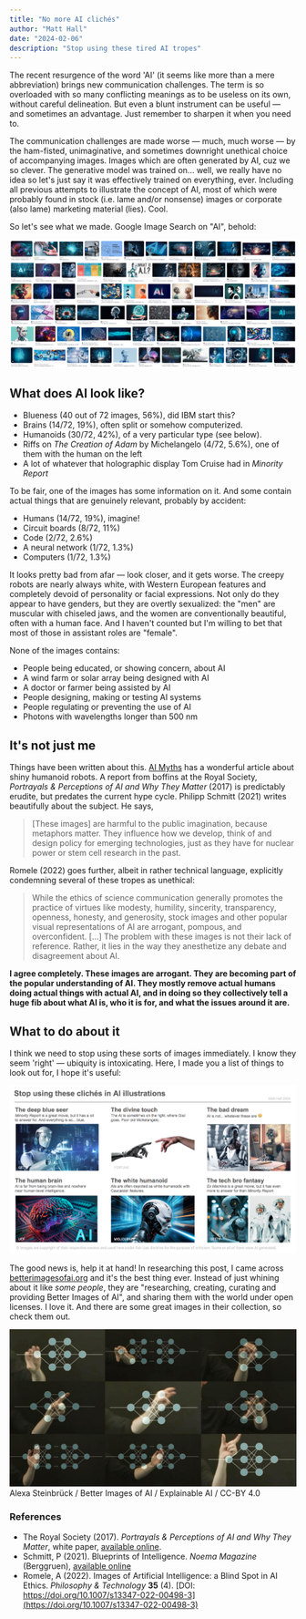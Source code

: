 ```yaml
---
title: "No more AI clichés"
author: "Matt Hall"
date: "2024-02-06"
description: "Stop using these tired AI tropes"
---
```


The recent resurgence of the word 'AI' (it seems like more than a mere abbreviation) brings new communication challenges. The term is so overloaded with so many conflicting meanings as to be useless on its own, without careful delineation. But even a blunt instrument can be useful &mdash; and sometimes an advantage. Just remember to sharpen it when you need to.

The communication challenges are made worse &mdash; much, much worse &mdash; by the ham-fisted, unimaginative, and sometimes downright unethical choice of accompanying images. Images which are often generated by AI, cuz we so clever. The generative model was trained on... well, we really have no idea so let's just say it was effectively trained on everything, ever. Including all previous attempts to illustrate the concept of AI, most of which were probably found in stock (i.e. lame and/or nonsense) images or corporate (also lame) marketing material (lies). Cool.

So let's see what we made. Google Image Search on "AI", behold:

![Google Image Search for the word 'AI'](google-image-search-ai.png)


## What does AI look like? 

- Blueness (40 out of 72 images, 56%), did IBM start this?
- Brains (14/72, 19%), often split or somehow computerized.
- Humanoids (30/72, 42%), of a very particular type (see below).
- Riffs on _The Creation of Adam_ by Michelangelo (4/72, 5.6%), one of them with the human on the left
- A lot of whatever that holographic display Tom Cruise had in _Minority Report_

To be fair, one of the images has some information on it. And some contain actual things that are genuinely relevant, probably by accident:

- Humans (14/72, 19%), imagine!
- Circuit boards (8/72, 11%)
- Code (2/72, 2.6%)
- A neural network (1/72, 1.3%)
- Computers (1/72, 1.3%)

It looks pretty bad from afar &mdash; look closer, and it gets worse. The creepy robots are nearly always white, with Western European features and completely devoid of personality or facial expressions. Not only do they appear to have genders, but they are overtly sexualized: the "men" are muscular with chiseled jaws, and the women are conventionally beautiful, often with a human face. And I haven't counted but I'm willing to bet that most of those in assistant roles are "female". 

None of the images contains:

- People being educated, or showing concern, about AI
- A wind farm or solar array being designed with AI
- A doctor or farmer being assisted by AI
- People designing, making or testing AI systems
- People regulating or preventing the use of AI
- Photons with wavelengths longer than 500 nm


## It's not just me

Things have been written about this. [AI Myths](https://www.aimyths.org/ai-equals-shiny-humanoid-robots) has a wonderful article about shiny humanoid robots. A report from boffins at the Royal Society, _Portrayals & Perceptions of AI and Why They Matter_ (2017) is predictably erudite, but predates the current hype cycle. Philipp Schmitt (2021) writes beautifully about the subject. He says,

> [These images] are harmful to the public imagination, because metaphors matter. They influence how we develop, think of and design policy for emerging technologies, just as they have for nuclear power or stem cell research in the past.

Romele (2022) goes further, albeit in rather technical language, explicitly condemning several of these tropes as unethical:

> While the ethics of science communication generally promotes the practice of virtues like modesty, humility, sincerity, transparency, openness, honesty, and generosity, stock images and other popular visual representations of AI are arrogant, pompous, and overconfident. [...] The problem with these images is not their lack of reference. Rather, it lies in the way they anesthetize any debate and disagreement about AI.

**I agree completely. These images are arrogant. They are becoming part of the popular understanding of AI. They mostly remove actual humans doing actual things with actual AI, and in doing so they collectively tell a huge fib about what AI is, who it is for, and what the issues around it are.**


## What to do about it

I think we need to stop using these sorts of images immediately. I know they seem 'right' &mdash; ubiquity is intoxicating. Here, I made you a list of things to look out for, I hope it's useful:

![List of tropes to avoid in AI illustrations](tropes-to-avoid-in-ai-illustration.png)

The good news is, help it at hand! In researching this post, I came across [betterimagesofai.org](https://betterimagesofai.org/) and it's the best thing ever. Instead of just whining about it like _some people_, they are "researching, creating, curating and providing Better Images of AI", and sharing them with the world under open licenses. I love it. And there are some great images in their collection, so check them out.

![Alexa Steinbrück / Better Images of AI / Explainable AI / CC-BY 4.0](Alexa-Steinbruck_Explainable_AI_5286x2903.jpg)
Alexa Steinbrück / Better Images of AI / Explainable AI / CC-BY 4.0


### References

- The Royal Society (2017). _Portrayals & Perceptions of AI and Why They Matter_, white paper, [available online](https://royalsociety.org/-/media/policy/projects/ai-narratives/AI-narratives-workshop-findings.pdf).
- Schmitt, P (2021). Blueprints of Intelligence. _Noema Magazine_ (Berggruen), [available online](https://www.noemamag.com/blueprints-of-intelligence/)
- Romele, A (2022). Images of Artificial Intelligence: a Blind Spot in AI Ethics. _Philosophy & Technology_ **35** (4). [DOI: https://doi.org/10.1007/s13347-022-00498-3](https://doi.org/10.1007/s13347-022-00498-3)
